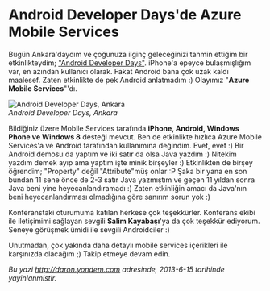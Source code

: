 # Android Developer Days'de Azure Mobile Services 

Bugün Ankara'daydım ve çoğunuza ilginç geleceğinizi tahmin ettiğim bir
etkinlikteydim; ["Android Developer
Days"](http://www.androiddeveloperdays.com/tr/sessions/get-the-power-of-cloud-with-azure-mobile-services/).
iPhone'a epeyce bulaşmışlığım var, en azından kullanıcı olarak. Fakat
Android bana çok uzak kaldı maalesef. Zaten etkinlikte de pek Android
anlatmadım :) Olayımız "**Azure Mobile Services**"'dı.

![Android Developer Days,
Ankara](../media/Android_Developer_Days_Azure_Mobile_Services/android.jpg)\
*Android Developer Days, Ankara*

Bildiğiniz üzere Mobile Services tarafında **iPhone, Android, Windows
Phone ve Windows 8** desteği mevcut. Ben de etkinlikte hızlıca Azure
Mobile Services'a ve Android tarafından kullanımına değindim. Evet, evet
:) Bir Android demosu da yaptım ve iki satır da olsa Java yazdım :)
Nitekim yazdım demek ayıp ama yaptım işte minik birşeyler :) Etkinlikten
de birşey öğrendim; "Property" değil "Attribute"müş onlar :P Şaka bir
yana en son bundan 11 sene önce de 2-3 satır Java yazmıştım ve geçen 11
yıldan sonra Java beni yine heyecanlandıramadı :) Zaten etkinliğin amacı
da Java'nın beni heyecanlandırması olmadığına göre sanırım sorun yok :)

Konferanstaki oturumuma katılan herkese çok teşekkürler. Konferans ekibi
ile iletişimimi sağlayan sevgili **Salim Kayabaşı**'ya da çok teşekkür
ediyorum. Seneye görüşmek ümidi ile sevgili Androidciler :)

Unutmadan, çok yakında daha detaylı mobile services içerikleri ile
karşınızda olacağım ;) Takip etmeye devam edin.


*Bu yazi http://daron.yondem.com adresinde, 2013-6-15 tarihinde yayinlanmistir.*